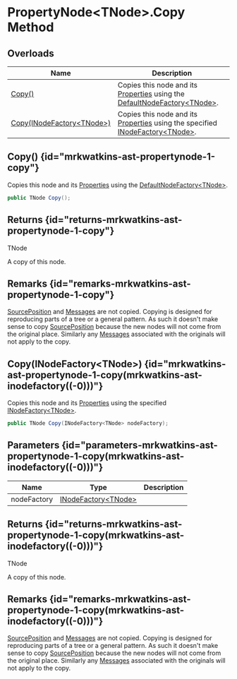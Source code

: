 # PropertyNode&lt;TNode&gt;.Copy Method
## Overloads

| Name | Description |
| ---- | ----------- |
| [Copy()](MrKWatkins.Ast.PropertyNode-1.Copy.md#mrkwatkins-ast-propertynode-1-copy) | Copies this node and its [Properties](MrKWatkins.Ast.PropertyNode-1.Properties.md) using the [DefaultNodeFactory&lt;TNode&gt;](MrKWatkins.Ast.DefaultNodeFactory-1.md). |
| [Copy(INodeFactory&lt;TNode&gt;)](MrKWatkins.Ast.PropertyNode-1.Copy.md#mrkwatkins-ast-propertynode-1-copy(mrkwatkins-ast-inodefactory((-0)))) | Copies this node and its [Properties](MrKWatkins.Ast.PropertyNode-1.Properties.md) using the specified [INodeFactory&lt;TNode&gt;](MrKWatkins.Ast.INodeFactory-1.md). |

## Copy() {id="mrkwatkins-ast-propertynode-1-copy"}

Copies this node and its [Properties](MrKWatkins.Ast.PropertyNode-1.Properties.md) using the [DefaultNodeFactory&lt;TNode&gt;](MrKWatkins.Ast.DefaultNodeFactory-1.md).

```c#
public TNode Copy();
```

## Returns {id="returns-mrkwatkins-ast-propertynode-1-copy"}

TNode

A copy of this node.
## Remarks {id="remarks-mrkwatkins-ast-propertynode-1-copy"}

[SourcePosition](MrKWatkins.Ast.Node-1.SourcePosition.md) and [Messages](MrKWatkins.Ast.Node-1.Messages.md) are not copied. Copying is designed for reproducing parts of a tree or a general pattern. As such it doesn&#39;t make sense to copy [SourcePosition](MrKWatkins.Ast.Node-1.SourcePosition.md) because the new nodes will not come from the original place. Similarly any [Messages](MrKWatkins.Ast.Node-1.Messages.md) associated with the originals will not apply to the copy.
## Copy(INodeFactory&lt;TNode&gt;) {id="mrkwatkins-ast-propertynode-1-copy(mrkwatkins-ast-inodefactory((-0)))"}

Copies this node and its [Properties](MrKWatkins.Ast.PropertyNode-1.Properties.md) using the specified [INodeFactory&lt;TNode&gt;](MrKWatkins.Ast.INodeFactory-1.md).

```c#
public TNode Copy(INodeFactory<TNode> nodeFactory);
```

## Parameters {id="parameters-mrkwatkins-ast-propertynode-1-copy(mrkwatkins-ast-inodefactory((-0)))"}

| Name | Type | Description |
| ---- | ---- | ----------- |
| nodeFactory | [INodeFactory&lt;TNode&gt;](MrKWatkins.Ast.INodeFactory-1.md) |  |

## Returns {id="returns-mrkwatkins-ast-propertynode-1-copy(mrkwatkins-ast-inodefactory((-0)))"}

TNode

A copy of this node.
## Remarks {id="remarks-mrkwatkins-ast-propertynode-1-copy(mrkwatkins-ast-inodefactory((-0)))"}

[SourcePosition](MrKWatkins.Ast.Node-1.SourcePosition.md) and [Messages](MrKWatkins.Ast.Node-1.Messages.md) are not copied. Copying is designed for reproducing parts of a tree or a general pattern. As such it doesn&#39;t make sense to copy [SourcePosition](MrKWatkins.Ast.Node-1.SourcePosition.md) because the new nodes will not come from the original place. Similarly any [Messages](MrKWatkins.Ast.Node-1.Messages.md) associated with the originals will not apply to the copy.
